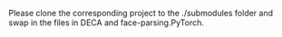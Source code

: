 Please clone the corresponding project to the ./submodules folder and swap in the files in DECA and face-parsing.PyTorch.
